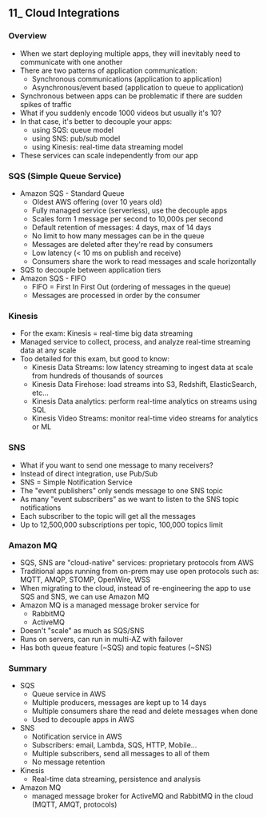 ## 11_ Cloud Integrations

### Overview
- When we start deploying multiple apps, they will inevitably need to communicate with one another
- There are two patterns of application communication:
  - Synchronous communications (application to application)
  - Asynchronous/event based (application to queue to application)
- Synchronous between apps can be problematic if there are sudden spikes of traffic
- What if you suddenly encode 1000 videos but usually it's 10?
- In that case, it's better to decouple your apps:
  - using SQS: queue model
  - using SNS: pub/sub model
  - using Kinesis: real-time data streaming model
- These services can scale independently from our app

### SQS (Simple Queue Service)
- Amazon SQS - Standard Queue
  - Oldest AWS offering (over 10 years old)
  - Fully managed service (serverless), use the decouple apps
  - Scales form 1 message per second to 10,000s per second
  - Default retention of messages: 4 days, max of 14 days
  - No limit to how many messages can be in the queue
  - Messages are deleted after they're read by consumers
  - Low latency (< 10 ms on publish and receive)
  - Consumers share the work to read messages and scale horizontally
- SQS to decouple between application tiers
- Amazon SQS - FIFO
  - FIFO = First In First Out (ordering of messages in the queue)
  - Messages are processed in order by the consumer

### Kinesis
- For the exam: Kinesis = real-time big data streaming
- Managed service to collect, process, and analyze real-time streaming data at any scale
- Too detailed for this exam, but good to know:
  - Kinesis Data Streams: low latency streaming to ingest data at scale from hundreds of thousands of sources
  - Kinesis Data Firehose: load streams into S3, Redshift, ElasticSearch, etc...
  - Kinesis Data analytics: perform real-time analytics on streams using SQL
  - Kinesis Video Streams: monitor real-time video streams for analytics or ML

### SNS
- What if you want to send one message to many receivers?
- Instead of direct integration, use Pub/Sub
- SNS = Simple Notification Service
- The "event publishers" only sends message to one SNS topic
- As many "event subscribers" as we want to listen to the SNS topic notifications
- Each subscriber to the topic will get all the messages
- Up to 12,500,000 subscriptions per topic, 100,000 topics limit

### Amazon MQ
- SQS, SNS are "cloud-native" services: proprietary protocols from AWS
- Traditional apps running from on-prem may use open protocols such as: MQTT, AMQP, STOMP, OpenWire, WSS
- When migrating to the cloud, instead of re-engineering the app to use SQS and SNS, we can use Amazon MQ
- Amazon MQ is a managed message broker service for
  - RabbitMQ
  - ActiveMQ
- Doesn't "scale" as much as SQS/SNS
- Runs on servers, can run in multi-AZ with failover
- Has both queue feature (~SQS) and topic features (~SNS)

### Summary
- SQS
  - Queue service in AWS
  - Multiple producers, messages are kept up to 14 days
  - Multiple consumers share the read and delete messages when done
  - Used to decouple apps in AWS
- SNS
  - Notification service in AWS
  - Subscribers: email, Lambda, SQS, HTTP, Mobile...
  - Multiple subscribers, send all messages to all of them
  - No message retention
- Kinesis
  - Real-time data streaming, persistence and analysis
- Amazon MQ
  - managed message broker for ActiveMQ and RabbitMQ in the cloud (MQTT, AMQT, protocols)